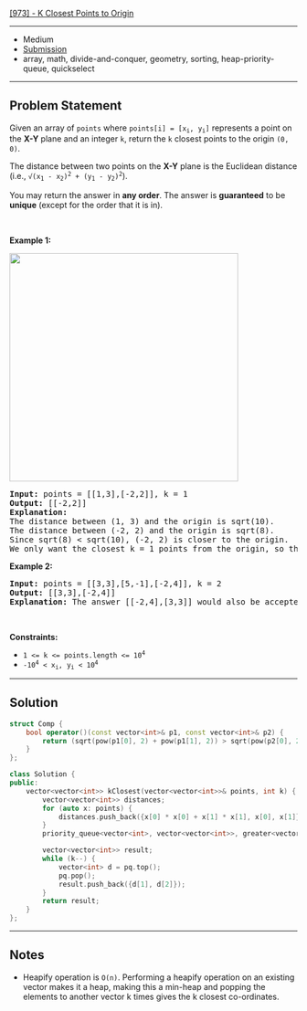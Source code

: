 [[973] - K Closest Points to Origin](https://leetcode.com/problems/k-closest-points-to-origin)

---

- Medium
- [Submission](https://leetcode.com/problems/k-closest-points-to-origin/submissions/998273372/)
- array, math, divide-and-conquer, geometry, sorting, heap-priority-queue, quickselect

---

## Problem Statement

<p>Given an array of <code>points</code> where <code>points[i] = [x<sub>i</sub>, y<sub>i</sub>]</code> represents a point on the <strong>X-Y</strong> plane and an integer <code>k</code>, return the <code>k</code> closest points to the origin <code>(0, 0)</code>.</p>

<p>The distance between two points on the <strong>X-Y</strong> plane is the Euclidean distance (i.e., <code>&radic;(x<sub>1</sub> - x<sub>2</sub>)<sup>2</sup> + (y<sub>1</sub> - y<sub>2</sub>)<sup>2</sup></code>).</p>

<p>You may return the answer in <strong>any order</strong>. The answer is <strong>guaranteed</strong> to be <strong>unique</strong> (except for the order that it is in).</p>

<p>&nbsp;</p>
<p><strong class="example">Example 1:</strong></p>
<img alt="" src="https://assets.leetcode.com/uploads/2021/03/03/closestplane1.jpg" style="width: 400px; height: 400px;" />
<pre>
<strong>Input:</strong> points = [[1,3],[-2,2]], k = 1
<strong>Output:</strong> [[-2,2]]
<strong>Explanation:</strong>
The distance between (1, 3) and the origin is sqrt(10).
The distance between (-2, 2) and the origin is sqrt(8).
Since sqrt(8) &lt; sqrt(10), (-2, 2) is closer to the origin.
We only want the closest k = 1 points from the origin, so the answer is just [[-2,2]].
</pre>

<p><strong class="example">Example 2:</strong></p>

<pre>
<strong>Input:</strong> points = [[3,3],[5,-1],[-2,4]], k = 2
<strong>Output:</strong> [[3,3],[-2,4]]
<strong>Explanation:</strong> The answer [[-2,4],[3,3]] would also be accepted.
</pre>

<p>&nbsp;</p>
<p><strong>Constraints:</strong></p>

<ul>
	<li><code>1 &lt;= k &lt;= points.length &lt;= 10<sup>4</sup></code></li>
	<li><code>-10<sup>4</sup> &lt; x<sub>i</sub>, y<sub>i</sub> &lt; 10<sup>4</sup></code></li>
</ul>


---

## Solution

```cpp
struct Comp {
    bool operator()(const vector<int>& p1, const vector<int>& p2) {
        return (sqrt(pow(p1[0], 2) + pow(p1[1], 2)) > sqrt(pow(p2[0], 2) + pow(p2[1], 2)));
    }
};

class Solution {
public:
    vector<vector<int>> kClosest(vector<vector<int>>& points, int k) {
        vector<vector<int>> distances;
        for (auto x: points) {
            distances.push_back({x[0] * x[0] + x[1] * x[1], x[0], x[1]});
        }
        priority_queue<vector<int>, vector<vector<int>>, greater<vector<int>>> pq(distances.begin(), distances.end());

        vector<vector<int>> result;
        while (k--) {
            vector<int> d = pq.top();
            pq.pop();
            result.push_back({d[1], d[2]});
        }
        return result;
    }
};
```

---

## Notes

- Heapify operation is `O(n)`. Performing a heapify operation on an existing vector makes it a heap, making this a min-heap and popping the elements to another vector k times gives the k closest co-ordinates.
